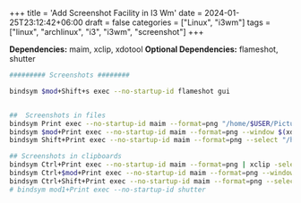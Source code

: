 +++
title = 'Add Screenshot Facility in I3 Wm'
date = 2024-01-25T23:12:42+06:00
draft = false
categories = ["Linux", "i3wm"]
tags = ["linux", "archlinux", "i3", "i3wm", "screenshot"]
+++

__Dependencies:__  maim, xclip, xdotool
__Optional Dependencies:__ flameshot, shutter

```bash
######### Screenshots ########

bindsym $mod+Shift+s exec --no-startup-id flameshot gui


##  Screenshots in files
bindsym Print exec --no-startup-id maim --format=png "/home/$USER/Pictures/screenshot-$(date -u +'%Y%m%d-%H%M%SZ')-all.png"
bindsym $mod+Print exec --no-startup-id maim --format=png --window $(xdotool getactivewindow) "/home/$USER/Pictures/screenshot-$(date -u +'%Y%m%d-%H%M%SZ')-current.png"
bindsym Shift+Print exec --no-startup-id maim --format=png --select "/home/$USER/Pictures/screenshot-$(date -u +'%Y%m%d-%H%M%SZ')-selected.png"

## Screenshots in clipboards
bindsym Ctrl+Print exec --no-startup-id maim --format=png | xclip -selection clipboard -t image/png
bindsym Ctrl+$mod+Print exec --no-startup-id maim --format=png --window $(xdotool getactivewindow) | xclip -selection clipboard -t image/png
bindsym Ctrl+Shift+Print exec --no-startup-id maim --format=png --select | xclip -selection clipboard -t image/png
# bindsym mod1+Print exec --no-startup-id shutter
```
